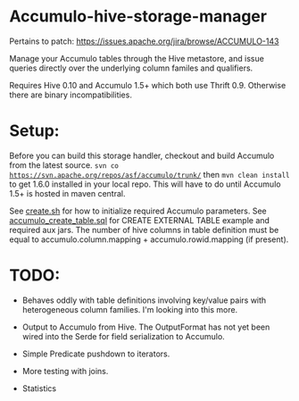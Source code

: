 Accumulo-hive-storage-manager
=============================

Pertains to patch: https://issues.apache.org/jira/browse/ACCUMULO-143

Manage your Accumulo tables through the Hive metastore, and issue queries directly over the underlying column familes and qualifiers. 

Requires Hive 0.10 and Accumulo 1.5+ which both use Thrift 0.9. Otherwise there are binary incompatibilities. 

Setup:
=================

Before you can build this storage handler, checkout and build Accumulo from the latest source. <code>svn co https://svn.apache.org/repos/asf/accumulo/trunk/</code> then <code>mvn clean install</code> to get 1.6.0 installed in your local repo. This will
have to do until Accumulo 1.5+ is hosted in maven central.

See [create.sh](src/test/hql/create.sh) for how to initialize required Accumulo parameters. 
See [accumulo_create_table.sql](src/test/hql/accumulo_create_table.sql) for CREATE EXTERNAL TABLE example and required aux jars. The number of hive columns in table definition must be equal to accumulo.column.mapping + accumulo.rowid.mapping (if present). 

TODO: 
====================

*   Behaves oddly with table definitions involving key/value pairs with heterogeneous column families. I'm looking into this more.   

*	Output to Accumulo from Hive. The OutputFormat has not yet been wired into the Serde for field serialization to Accumulo.

*	Simple Predicate pushdown to iterators.

*	More testing with joins. 

*	Statistics


